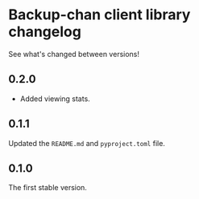# Backup-chan client library changelog

See what's changed between versions!

## 0.2.0

* Added viewing stats.

## 0.1.1

Updated the `README.md` and `pyproject.toml` file.

## 0.1.0

The first stable version.
